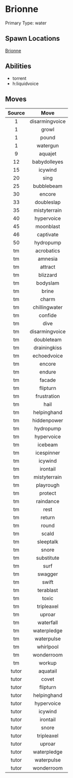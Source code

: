 # Brionne  
Primary Type: water  
  
## Spawn Locations  
[Brionne](/data/spawn_presets/brionne.md)  
  
## Abilities  
  * torrent
  * h:liquidvoice
  
  
## Moves  
  
| Source | Move |  
|:---:|:---:|  
| 1 | disarmingvoice |  
| 1 | growl |  
| 1 | pound |  
| 1 | watergun |  
| 9 | aquajet |  
| 12 | babydolleyes |  
| 15 | icywind |  
| 20 | sing |  
| 25 | bubblebeam |  
| 30 | encore |  
| 33 | doubleslap |  
| 35 | mistyterrain |  
| 40 | hypervoice |  
| 45 | moonblast |  
| 46 | captivate |  
| 50 | hydropump |  
| tm | acrobatics |  
| tm | amnesia |  
| tm | attract |  
| tm | blizzard |  
| tm | bodyslam |  
| tm | brine |  
| tm | charm |  
| tm | chillingwater |  
| tm | confide |  
| tm | dive |  
| tm | disarmingvoice |  
| tm | doubleteam |  
| tm | drainingkiss |  
| tm | echoedvoice |  
| tm | encore |  
| tm | endure |  
| tm | facade |  
| tm | flipturn |  
| tm | frustration |  
| tm | hail |  
| tm | helpinghand |  
| tm | hiddenpower |  
| tm | hydropump |  
| tm | hypervoice |  
| tm | icebeam |  
| tm | icespinner |  
| tm | icywind |  
| tm | irontail |  
| tm | mistyterrain |  
| tm | playrough |  
| tm | protect |  
| tm | raindance |  
| tm | rest |  
| tm | return |  
| tm | round |  
| tm | scald |  
| tm | sleeptalk |  
| tm | snore |  
| tm | substitute |  
| tm | surf |  
| tm | swagger |  
| tm | swift |  
| tm | terablast |  
| tm | toxic |  
| tm | tripleaxel |  
| tm | uproar |  
| tm | waterfall |  
| tm | waterpledge |  
| tm | waterpulse |  
| tm | whirlpool |  
| tm | wonderroom |  
| tm | workup |  
| tutor | aquatail |  
| tutor | covet |  
| tutor | flipturn |  
| tutor | helpinghand |  
| tutor | hypervoice |  
| tutor | icywind |  
| tutor | irontail |  
| tutor | snore |  
| tutor | tripleaxel |  
| tutor | uproar |  
| tutor | waterpledge |  
| tutor | waterpulse |  
| tutor | wonderroom |  
  
